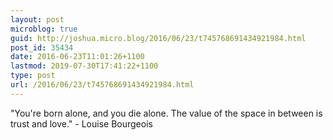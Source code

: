 ```yaml
---
layout: post
microblog: true
guid: http://joshua.micro.blog/2016/06/23/t745768691434921984.html
post_id: 35434
date: 2016-06-23T11:01:26+1100
lastmod: 2019-07-30T17:41:22+1100
type: post
url: /2016/06/23/t745768691434921984.html
---
```

"You're born alone, and you die alone. The value of the space in between is trust and love." - Louise Bourgeois
